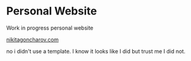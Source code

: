 # Personal Website
Work in progress personal website

[nikitagoncharov.com](https://nikitagoncharov.com)

no i didn't use a template. I know it looks like I did but trust me I did not. 
